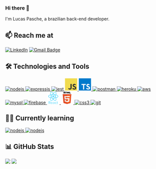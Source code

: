 ### Hi there 👋
I'm Lucas Pasche, a brazilian back-end developer.

## 📫 Reach me at
<a href="https://www.linkedin.com/in/lucas-pasche/?locale=en_US" target="_blank"><img alt="LinkedIn" src="https://img.shields.io/badge/-LinkedIn-0077B5?style=for-the-badge&logo=Linkedin&logoColor=white"></a> <a href="mailto:paschelucas9@gmail.com?subject=Hello%20Lucas,">
[![Gmail Badge](https://img.shields.io/badge/Gmail-D14836?style=for-the-badge&logo=gmail&logoColor=white&link=mailto:paschelucas9@gmail.com)](mailto:paschelucas9@gmail.com)
  
## 🛠 Technologies and Tools
<p align="left"> <a href="https://nodejs.org/en/" target="_blank" rel="noreferrer"> <img src="https://www.vectorlogo.zone/logos/nodejs/nodejs-icon.svg" alt="nodejs" width="40" height="40"/> </a><a href="https://expressjs.com/" target="_blank" rel="noreferrer"> <img src="https://img.shields.io/badge/Express.js-000000?style=for-the-badge&logo=express&logoColor=white" alt="expressjs"  height="40"/> </a><a href="https://jestjs.io/pt-BR/" target="_blank" rel="noreferrer"> <img src="https://www.vectorlogo.zone/logos/jestjsio/jestjsio-ar21.svg" alt="jest"  height="40"/> </a>  <a href="https://developer.mozilla.org/en-US/docs/Web/JavaScript" target="_blank" rel="noreferrer"> <img src="https://raw.githubusercontent.com/devicons/devicon/master/icons/javascript/javascript-original.svg" alt="javascript" width="40" height="40"/> </a>   <a href="https://www.typescriptlang.org/" target="_blank" rel="noreferrer"> <img src="https://raw.githubusercontent.com/devicons/devicon/master/icons/typescript/typescript-original.svg" alt="typescript" width="40" height="40"/> </a><a href="https://postman.com" target="_blank" rel="noreferrer"> <img src="https://www.vectorlogo.zone/logos/getpostman/getpostman-icon.svg" alt="postman" width="40" height="40"/> </a><a href="https://www.heroku.com/home" target="_blank" rel="noreferrer"> <img src="https://www.vectorlogo.zone/logos/heroku/heroku-ar21.svg" alt="heroku"  height="40"/> </a><a href="https://aws.amazon.com/pt/?nc2=h_lg" target="_blank" rel="noreferrer"> <img src="https://www.vectorlogo.zone/logos/amazon_aws/amazon_aws-ar21.svg" alt="aws"  height="40"/> </a><a href="https://www.mysql.com/" target="_blank" rel="noreferrer"> <img src="https://www.vectorlogo.zone/logos/mysql/mysql-official.svg" alt="mysql"  height="40"/> </a><a href="https://firebase.google.com/?hl=en" target="_blank" rel="noreferrer"> <img src="https://www.vectorlogo.zone/logos/firebase/firebase-ar21.svg" alt="firebase"  height="40"/> </a><a href="https://reactjs.org/" target="_blank" rel="noreferrer"> <img src="https://raw.githubusercontent.com/devicons/devicon/master/icons/react/react-original-wordmark.svg" alt="react" width="40" height="40"/> </a><a href="https://www.w3.org/html/" target="_blank" rel="noreferrer"> <img src="https://raw.githubusercontent.com/devicons/devicon/master/icons/html5/html5-original-wordmark.svg" alt="html5" width="40" height="40"/> </a><a href="https://www.w3schools.com/css/" target="_blank" rel="noreferrer"> <img src="https://www.vectorlogo.zone/logos/w3_css/w3_css-official.svg" alt="css3" width="40" height="40"/> </a><a href="https://git-scm.com/" target="_blank" rel="noreferrer"> <img src="https://www.vectorlogo.zone/logos/git-scm/git-scm-icon.svg" alt="git" width="40" height="40"/> </a> </p>
  
## 👨‍💻 Currently learning
<p align="left"> <a href="https://www.salesforce.com/br/?ir=1" target="_blank" rel="noreferrer"> <img src="https://www.vectorlogo.zone/logos/salesforce/salesforce-ar21.svg" alt="nodejs" height="40"/> </a><a href="https://www.docker.com/" target="_blank" rel="noreferrer"> <img src="https://www.vectorlogo.zone/logos/docker/docker-official.svg" alt="nodejs"  height="40"/> </a> </p>

## 📊 GitHub Stats
<div style={ display: flex }>
  <img width=400em src="https://github-readme-stats.vercel.app/api?username=llpasche&show_icons=true&theme=tokyonight&include_all_commits=true&count_private=true"/>
  <img width=400em src="https://github-readme-stats.vercel.app/api/top-langs/?username=llpasche&layout=compact&hide_borders=true&langs_count=7&theme=tokyonight"/>
</div>
